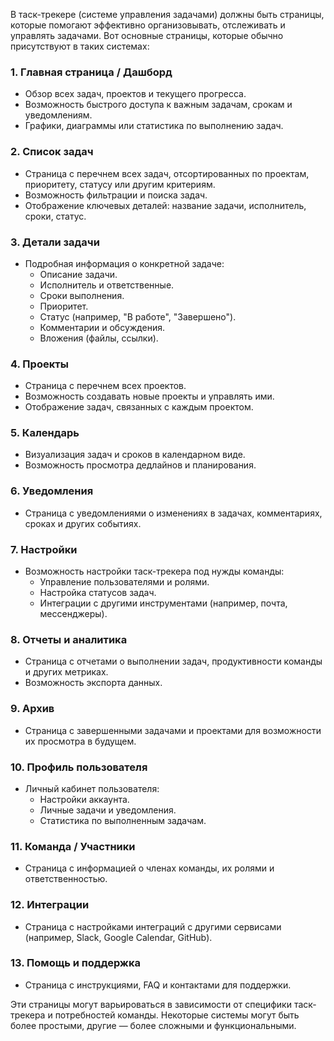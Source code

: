 В таск-трекере (системе управления задачами) должны быть страницы, которые помогают эффективно организовывать, отслеживать и управлять задачами. Вот основные страницы, которые обычно присутствуют в таких системах:

### 1. **Главная страница / Дашборд**
   - Обзор всех задач, проектов и текущего прогресса.
   - Возможность быстрого доступа к важным задачам, срокам и уведомлениям.
   - Графики, диаграммы или статистика по выполнению задач.

### 2. **Список задач**
   - Страница с перечнем всех задач, отсортированных по проектам, приоритету, статусу или другим критериям.
   - Возможность фильтрации и поиска задач.
   - Отображение ключевых деталей: название задачи, исполнитель, сроки, статус.

### 3. **Детали задачи**
   - Подробная информация о конкретной задаче:
     - Описание задачи.
     - Исполнитель и ответственные.
     - Сроки выполнения.
     - Приоритет.
     - Статус (например, "В работе", "Завершено").
     - Комментарии и обсуждения.
     - Вложения (файлы, ссылки).

### 4. **Проекты**
   - Страница с перечнем всех проектов.
   - Возможность создавать новые проекты и управлять ими.
   - Отображение задач, связанных с каждым проектом.

### 5. **Календарь**
   - Визуализация задач и сроков в календарном виде.
   - Возможность просмотра дедлайнов и планирования.

### 6. **Уведомления**
   - Страница с уведомлениями о изменениях в задачах, комментариях, сроках и других событиях.

### 7. **Настройки**
   - Возможность настройки таск-трекера под нужды команды:
     - Управление пользователями и ролями.
     - Настройка статусов задач.
     - Интеграции с другими инструментами (например, почта, мессенджеры).

### 8. **Отчеты и аналитика**
   - Страница с отчетами о выполнении задач, продуктивности команды и других метриках.
   - Возможность экспорта данных.

### 9. **Архив**
   - Страница с завершенными задачами и проектами для возможности их просмотра в будущем.

### 10. **Профиль пользователя**
   - Личный кабинет пользователя:
     - Настройки аккаунта.
     - Личные задачи и уведомления.
     - Статистика по выполненным задачам.

### 11. **Команда / Участники**
   - Страница с информацией о членах команды, их ролями и ответственностью.

### 12. **Интеграции**
   - Страница с настройками интеграций с другими сервисами (например, Slack, Google Calendar, GitHub).

### 13. **Помощь и поддержка**
   - Страница с инструкциями, FAQ и контактами для поддержки.

Эти страницы могут варьироваться в зависимости от специфики таск-трекера и потребностей команды. Некоторые системы могут быть более простыми, другие — более сложными и функциональными.

